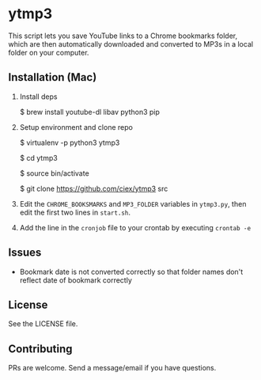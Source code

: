 # ytmp3

This script lets you save YouTube links to a Chrome bookmarks folder, which
are then automatically downloaded and converted to MP3s in a local folder on
your computer.

## Installation (Mac)

1. Install deps

    $ brew install youtube-dl libav python3 pip

2. Setup environment and clone repo

    $ virtualenv -p python3 ytmp3
    
    $ cd ytmp3
    
    $ source bin/activate
    
    $ git clone https://github.com/ciex/ytmp3 src

3. Edit the `CHROME_BOOKSMARKS` and `MP3_FOLDER` variables in `ytmp3.py`, then
edit the first two lines in `start.sh`.

4. Add the line in the `cronjob` file to your crontab by executing `crontab -e`

## Issues

- Bookmark date is not converted correctly so that folder names don't reflect
    date of bookmark correctly

## License

See the LICENSE file.

## Contributing

PRs are welcome. Send a message/email if you have questions.
